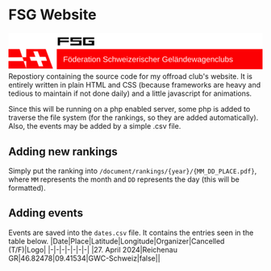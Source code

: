# FSG Website
![FSG Logo](./icons/logo.svg)
Repostiory containing the source code for my offroad club's website. It is entirely written in plain HTML and CSS (because frameworks are heavy and tedious to maintain if not done daily) and a little javascript for animations.

Since this will be running on a php enabled server, some php is added to traverse the file system (for the rankings, so they are added automatically). Also, the events may be added by a simple .csv file.

## Adding new rankings
Simply put the ranking into `/document/rankings/{year}/{MM_DD_PLACE.pdf}`, where `MM` represents the month and `DD` represents the day (this will be formatted).

## Adding events
Events are saved into the `dates.csv` file. It contains the entries seen in the table below.
|Date|Place|Latitude|Longitude|Organizer|Cancelled (T/F)|Logo|
|-|-|-|-|-|-|-|
|27. April 2024|Reichenau GR|46.82478|09.41534|GWC-Schweiz|false||

